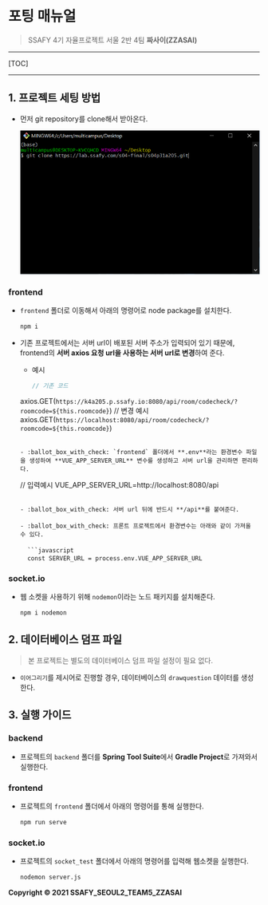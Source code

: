 # 포팅 매뉴얼

> SSAFY 4기 자율프로젝트 서울 2반 4팀 **짜사이(ZZASAI)**

---



[TOC]

---



## 1. 프로젝트 세팅 방법

- 먼저 git repository를 clone해서 받아온다.

  ![git_clone](img/git_clone.png)

### frontend

- `frontend` 폴더로 이동해서 아래의 명령어로 node package를 설치한다.

  ```bash
  npm i
  ```

- 기존 프로젝트에서는 서버 url이 배포된 서버 주소가 입력되어 있기 때문에, frontend의 **서버 axios 요청 url을 사용하는 서버 url로 변경**하여 준다.

  - 예시
  
    ``` javascript
    // 기존 코드
  axios.GET(`https://k4a205.p.ssafy.io:8080/api/room/codecheck/?roomcode=${this.roomcode}`)
    // 변경 예시
axios.GET(`https://localhost:8080/api/room/codecheck/?roomcode=${this.roomcode}`)
    ```

  - :ballot_box_with_check: `frontend` 폴더에서 **.env**라는 환경변수 파일을 생성하여 **VUE_APP_SERVER_URL** 변수를 생성하고 서버 url을 관리하면 편리하다.
  
  ```
  // 입력예시
  VUE_APP_SERVER_URL=http://localhost:8080/api
  ```
  
  - :ballot_box_with_check: 서버 url 뒤에 반드시 **/api**를 붙여준다.
  
  - :ballot_box_with_check: 프론트 프로젝트에서 환경변수는 아래와 같이 가져올 수 있다.
  
    ```javascript
    const SERVER_URL = process.env.VUE_APP_SERVER_URL
    ```

### socket.io

- 웹 소켓을 사용하기 위해 `nodemon`이라는 노드 패키지를 설치해준다.

  ```bash
  npm i nodemon
  ```

  

## 2. 데이터베이스 덤프 파일

> 본 프로젝트는 별도의 데이터베이스 덤프 파일 설정이 필요 없다.

- `이어그리기`를 제시어로 진행할 경우, 데이터베이스의 `drawquestion` 데이터를 생성한다.



## 3. 실행 가이드

### backend

- 프로젝트의 `backend` 폴더를 **Spring Tool Suite**에서 **Gradle Project**로 가져와서 실행한다.

### frontend

- 프로젝트의 `frontend` 폴더에서 아래의 명령어를 통해 실행한다.

  ```bash
  npm run serve
  ```

### socket.io

- 프로젝트의 `socket_test` 폴더에서 아래의 명령어를 입력해 웹소켓을 실행한다.

  ```bash
  nodemon server.js
  ```



**Copyright © 2021 SSAFY_SEOUL2_TEAM5_ZZASAI**